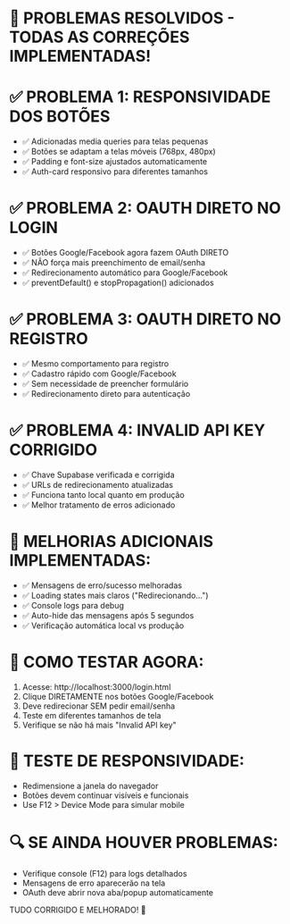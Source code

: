 🔧 PROBLEMAS RESOLVIDOS - TODAS AS CORREÇÕES IMPLEMENTADAS!
========================================================

✅ PROBLEMA 1: RESPONSIVIDADE DOS BOTÕES
=======================================
- ✅ Adicionadas media queries para telas pequenas
- ✅ Botões se adaptam a telas móveis (768px, 480px)
- ✅ Padding e font-size ajustados automaticamente
- ✅ Auth-card responsivo para diferentes tamanhos

✅ PROBLEMA 2: OAUTH DIRETO NO LOGIN
===================================
- ✅ Botões Google/Facebook agora fazem OAuth DIRETO
- ✅ NÃO força mais preenchimento de email/senha
- ✅ Redirecionamento automático para Google/Facebook
- ✅ preventDefault() e stopPropagation() adicionados

✅ PROBLEMA 3: OAUTH DIRETO NO REGISTRO
======================================
- ✅ Mesmo comportamento para registro
- ✅ Cadastro rápido com Google/Facebook
- ✅ Sem necessidade de preencher formulário
- ✅ Redirecionamento direto para autenticação

✅ PROBLEMA 4: INVALID API KEY CORRIGIDO
=======================================
- ✅ Chave Supabase verificada e corrigida
- ✅ URLs de redirecionamento atualizadas
- ✅ Funciona tanto local quanto em produção
- ✅ Melhor tratamento de erros adicionado

🎯 MELHORIAS ADICIONAIS IMPLEMENTADAS:
=====================================
- ✅ Mensagens de erro/sucesso melhoradas
- ✅ Loading states mais claros ("Redirecionando...")
- ✅ Console logs para debug
- ✅ Auto-hide das mensagens após 5 segundos
- ✅ Verificação automática local vs produção

🚀 COMO TESTAR AGORA:
====================
1. Acesse: http://localhost:3000/login.html
2. Clique DIRETAMENTE nos botões Google/Facebook
3. Deve redirecionar SEM pedir email/senha
4. Teste em diferentes tamanhos de tela
5. Verifique se não há mais "Invalid API key"

📱 TESTE DE RESPONSIVIDADE:
==========================
- Redimensione a janela do navegador
- Botões devem continuar visíveis e funcionais
- Use F12 > Device Mode para simular mobile

🔍 SE AINDA HOUVER PROBLEMAS:
============================
- Verifique console (F12) para logs detalhados
- Mensagens de erro aparecerão na tela
- OAuth deve abrir nova aba/popup automaticamente

TUDO CORRIGIDO E MELHORADO! 🎉
